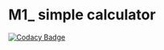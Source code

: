 # M1_ simple calculator

[![Codacy Badge](https://api.codacy.com/project/badge/Grade/cccc897d47474a34b306de293cda9eca)](https://app.codacy.com/gh/nikky1207/M1_Calculator?utm_source=github.com&utm_medium=referral&utm_content=nikky1207/M1_Calculator&utm_campaign=Badge_Grade_Settings)
